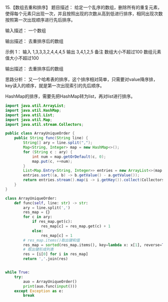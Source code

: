 15.【数组去重和排序】
题目描述：
给定一个乱序的数组，删除所有的重复元素，使得每个元素只出现一次，并且按照出现的次数从高到低进行排序，相同出现次数按照第一次出现顺序进行先后排序。

输入描述：
一个数组

输出描述：
去重排序后的数组

示例 1：
输入
1,3,3,3,2,4,4,4,5
输出
3,4,1,2,5
备注
数组大小不超过100 数组元素值大小不超过100

输出描述：
去重排序后的数组

思路分析：
又一个哈希表的排序，这个排序相对简单，只需要对value降序排，key读入的顺序，就是第一次出现索引的先后顺序。

HashMap的排序，需要先把HashMap转为list，再对list进行排序。

```java
import java.util.ArrayList;
import java.util.HashMap;
import java.util.List;
import java.util.Map;
import java.util.stream.Collectors;

public class ArrayUniqueOrder {
    public String func(String line) {
        String[] ary = line.split(",");
        Map<String, Integer> map = new HashMap<>();
        for (String c : ary) {
            int num = map.getOrDefault(c, 0);
            map.put(c, ++num);
        }
        List<Map.Entry<String, Integer>> entries = new ArrayList<>(map.entrySet());
        entries.sort((a, b) -> b.getValue() - a.getValue());
        return entries.stream().map(i -> i.getKey()).collect(Collectors.joining(","));
    }
}
```



```python
class ArrayUniqueOrder:
    def func(self, line: str) -> str:
        ary = line.split(',')
        res_map = {}
        for c in ary:
            if res_map.get(c):
                res_map[c] = res_map.get(c) + 1
            else:
                res_map[c] = 1
        # res_map.items()取出键和值
        res_map = sorted(res_map.items(), key=lambda x: x[1], reverse=True)
        # 取出键形成列表
        res = [i[0] for i in res_map]
        return ','.join(res)


while True:
    try:
        auo = ArrayUniqueOrder()
        print(auo.func(input()))
    except Exception as e:
        break
```



